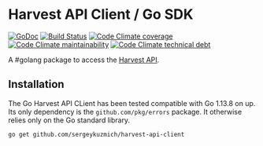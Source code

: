 Harvest API Client / Go SDK
==============

[![GoDoc](https://godoc.org/github.com/sergeykuzmich/harvest-api-client?status.svg)](http://godoc.org/github.com/sergeykuzmich/harvest-api-client)
[![Build Status](https://travis-ci.org/sergeykuzmich/harvest-api-client.svg)](https://travis-ci.org/sergeykuzmich/harvest-api-client)
[![Code Climate coverage](https://img.shields.io/codeclimate/coverage/sergeykuzmich/harvest-api-client)](https://codeclimate.com/github/sergeykuzmich/harvest-api-client)
[![Code Climate maintainability](https://img.shields.io/codeclimate/maintainability/sergeykuzmich/harvest-api-client)](https://codeclimate.com/github/sergeykuzmich/harvest-api-client)
[![Code Climate technical debt](https://img.shields.io/codeclimate/tech-debt/sergeykuzmich/harvest-api-client)](https://codeclimate.com/github/sergeykuzmich/harvest-api-client)

A #golang package to access the [Harvest API](https://help.getharvest.com/api-v2/).

## Installation

The Go Harvest API CLient has been tested compatible with Go 1.13.8 on up. Its only dependency is
the `github.com/pkg/errors` package. It otherwise relies only on the Go standard library.

```
go get github.com/sergeykuzmich/harvest-api-client
```
